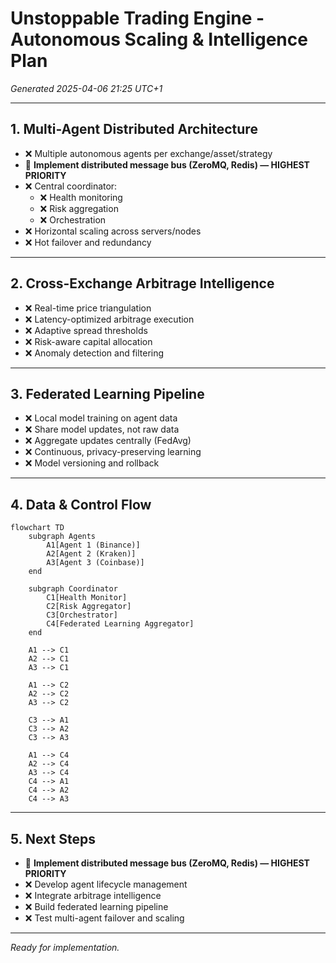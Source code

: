 # Unstoppable Trading Engine - Autonomous Scaling & Intelligence Plan

*Generated 2025-04-06 21:25 UTC+1*

---

## 1. Multi-Agent Distributed Architecture

- ❌ Multiple autonomous agents per exchange/asset/strategy
- 🔴 **Implement distributed message bus (ZeroMQ, Redis) — HIGHEST PRIORITY**
- ❌ Central coordinator:
  - ❌ Health monitoring
  - ❌ Risk aggregation
  - ❌ Orchestration
- ❌ Horizontal scaling across servers/nodes
- ❌ Hot failover and redundancy

---

## 2. Cross-Exchange Arbitrage Intelligence

- ❌ Real-time price triangulation
- ❌ Latency-optimized arbitrage execution
- ❌ Adaptive spread thresholds
- ❌ Risk-aware capital allocation
- ❌ Anomaly detection and filtering

---

## 3. Federated Learning Pipeline

- ❌ Local model training on agent data
- ❌ Share model updates, not raw data
- ❌ Aggregate updates centrally (FedAvg)
- ❌ Continuous, privacy-preserving learning
- ❌ Model versioning and rollback

---

## 4. Data & Control Flow

```mermaid
flowchart TD
    subgraph Agents
        A1[Agent 1 (Binance)]
        A2[Agent 2 (Kraken)]
        A3[Agent 3 (Coinbase)]
    end

    subgraph Coordinator
        C1[Health Monitor]
        C2[Risk Aggregator]
        C3[Orchestrator]
        C4[Federated Learning Aggregator]
    end

    A1 --> C1
    A2 --> C1
    A3 --> C1

    A1 --> C2
    A2 --> C2
    A3 --> C2

    C3 --> A1
    C3 --> A2
    C3 --> A3

    A1 --> C4
    A2 --> C4
    A3 --> C4
    C4 --> A1
    C4 --> A2
    C4 --> A3
```

---

## 5. Next Steps

- 🔴 **Implement distributed message bus (ZeroMQ, Redis) — HIGHEST PRIORITY**
- ❌ Develop agent lifecycle management
- ❌ Integrate arbitrage intelligence
- ❌ Build federated learning pipeline
- ❌ Test multi-agent failover and scaling

---

*Ready for implementation.*
